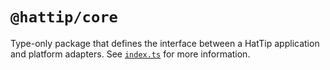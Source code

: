 # `@hattip/core`

Type-only package that defines the interface between a HatTip application and platform adapters. See [`index.ts`](./index.ts) for more information.
